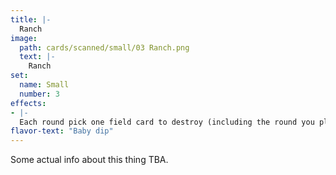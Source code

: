 ```yaml
---
title: |-
  Ranch
image: 
  path: cards/scanned/small/03 Ranch.png
  text: |-
    Ranch
set:
  name: Small
  number: 3
effects: 
- |-
  Each round pick one field card to destroy (including the round you play this)
flavor-text: "Baby dip"
---
```

Some actual info about this thing TBA.
